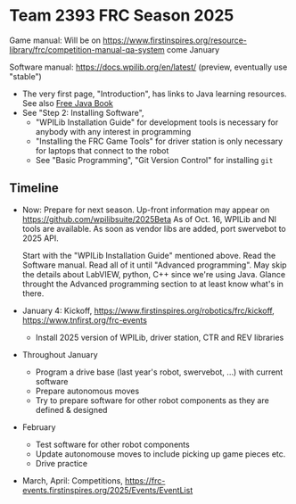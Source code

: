 Team 2393 FRC Season 2025
=========================

Game manual: Will be on https://www.firstinspires.org/resource-library/frc/competition-manual-qa-system come January

Software manual: https://docs.wpilib.org/en/latest/ (preview, eventually use "stable")

 * The very first page, "Introduction", has links to Java learning resources.
   See also [Free Java Book](https://greenteapress.com/wp/think-java-2e/)
 * See "Step 2: Installing Software",
   - "WPILib Installation Guide" for development tools is necessary for
     anybody with any interest in programming
   - "Installing the FRC Game Tools" for driver station is only necessary for
     laptops that connect to the robot
   - See "Basic Programming", "Git Version Control" for installing `git`

Timeline
--------

 * Now: Prepare for next season.
   Up-front information may appear on https://github.com/wpilibsuite/2025Beta
   As of Oct. 16, WPILib and NI tools are available.
   As soon as vendor libs are added, port swervebot to 2025 API.
   
   Start with the "WPILib Installation Guide" mentioned above.
   Read the Software manual. Read all of it until "Advanced programming".
   May skip the details about LabVIEW, python, C++ since we're using Java.
   Glance throught the Advanced programming section to at least know
   what's in there.
   
 * January 4: Kickoff, https://www.firstinspires.org/robotics/frc/kickoff, https://www.tnfirst.org/frc-events
   - Install 2025 version of WPILib, driver station, CTR and REV libraries

 * Throughout January
   - Program a drive base (last year's robot, swervebot, ...) with current software
   - Prepare autonomous moves
   - Try to prepare software for other robot components as they are defined & designed

 * February
   - Test software for other robot components
   - Update autonomouse moves to include picking up game pieces etc.
   - Drive practice

 * March, April: Competitions, https://frc-events.firstinspires.org/2025/Events/EventList


